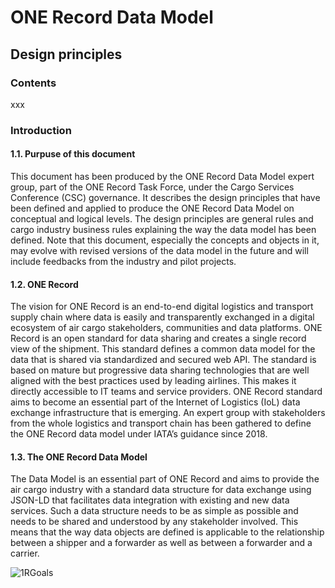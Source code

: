 # ONE Record Data Model
## Design principles

### Contents
xxx

### Introduction
#### 1.1. Purpuse of this document
This document has been produced by the ONE Record Data Model expert group, part of the ONE Record Task Force, under the Cargo Services Conference (CSC) governance. It describes the design principles that have been defined and applied to produce the ONE Record Data Model on conceptual and logical levels.
The design principles are general rules and cargo industry business rules explaining the way the data model has been defined.
Note that this document, especially the concepts and objects in it, may evolve with revised versions of the data model in the future and will include feedbacks from the industry and pilot projects.

#### 1.2. ONE Record
The vision for ONE Record is an end-to-end digital logistics and transport supply chain where data is easily and transparently exchanged in a digital ecosystem of air cargo stakeholders, communities and data platforms. ONE Record is an open standard for data sharing and creates a single record view of the shipment. This standard defines a common data model for the data that is shared via standardized and secured web API. The standard is based on mature but progressive data sharing technologies that are well aligned with the best practices used by leading airlines. This makes it directly accessible to IT teams and service providers.
ONE Record standard aims to become an essential part of the Internet of Logistics (IoL) data exchange infrastructure that is emerging.
An expert group with stakeholders from the whole logistics and transport chain has been gathered to define the ONE Record data model under IATA’s guidance since 2018.

#### 1.3. The ONE Record Data Model
The Data Model is an essential part of ONE Record and aims to provide the air cargo industry with a standard data structure for data exchange using JSON-LD that facilitates data integration with existing and new data services.
Such a data structure needs to be as simple as possible and needs to be shared and understood by any stakeholder involved. This means that the way data objects are defined is applicable to the relationship between a shipper and a forwarder as well as between a forwarder and a carrier.

![1RGoals](https://user-images.githubusercontent.com/58464775/161277988-6dc2a309-8f00-42ad-a0bf-4646804bcee2.png)
